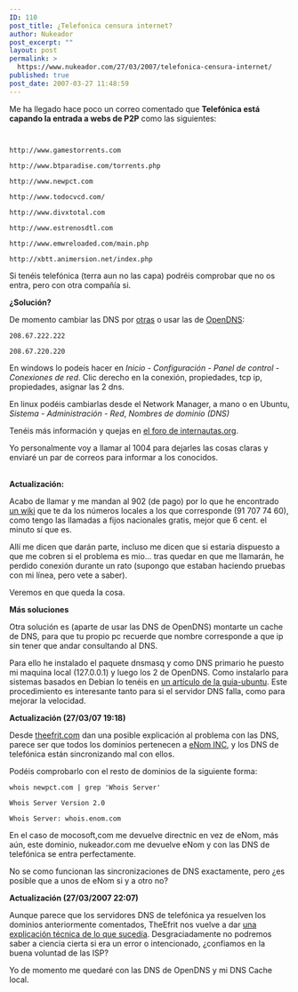 ```yaml
---
ID: 110
post_title: ¿Telefonica censura internet?
author: Nukeador
post_excerpt: ""
layout: post
permalink: >
  https://www.nukeador.com/27/03/2007/telefonica-censura-internet/
published: true
post_date: 2007-03-27 11:48:59
---
```

<p>Me ha llegado hace poco un correo comentado que <strong>Telefónica está capando la entrada a webs de P2P</strong> como las siguientes:</p>
<p><code><br />
http://www.gamestorrents.com<br />
http://www.btparadise.com/torrents.php<br />
http://www.newpct.com<br />
http://www.todocvcd.com/<br />
http://www.divxtotal.com<br />
http://www.estrenosdtl.com<br />
http://www.emwreloaded.com/main.php<br />
http://xbtt.animersion.net/index.php</code></p>
<p>Si tenéis telefónica (terra aun no las capa) podréis comprobar que no os entra, pero con otra compañía si.</p>
<p><strong>¿Solución?</strong></p>
<p>De momento cambiar las DNS por <a href="http://www.bandaancha.st/toolsdns.php">otras</a> o usar las de <a href="http://www.opendns.com/start/">OpenDNS</a>:</p>
<p><code>208.67.222.222<br />
208.67.220.220</code></p>
<p>En windows lo podeís hacer en <em>Inicio - Configuración - Panel de control - Conexiones de red</em>. Clic derecho en la conexión, propiedades, tcp ip, propiedades, asignar las 2 dns. </p>
<p>En linux podéis cambiarlas desde el Network Manager, a mano o en Ubuntu, <em>Sistema - Administración - Red</em>, <em>Nombres de dominio (DNS)</em></p>
<p>Tenéis más información y quejas en <a href="http://foros.internautas.org/viewtopic.php?t=7574">el foro de internautas.org</a>.</p>
<p>Yo personalmente voy a llamar al 1004 para dejarles las cosas claras y enviaré un par de correos para informar a los conocidos.</p>
<p><!--more--></p>
<p><strong><br />
Actualización: </strong></p>
<p>Acabo de llamar y me mandan al 902 (de pago) por lo que he encontrado <a href="http://wiki.nomasnumeros900.com/Acceso_a_Internet/ADSL/Televisi%C3%B3n#Telef.C3.B3nica">un wiki</a> que te da los números locales a los que corresponde (91 707 74 60), como tengo las llamadas a fijos nacionales gratis, mejor que 6 cent. el minuto sí que es. </p>
<p>Allí me dicen que darán parte, incluso me dicen que si estaría dispuesto a que me cobren si el problema es mio... tras quedar en que me llamarán, he perdido conexión durante un rato (supongo que estaban haciendo pruebas con mi línea, pero vete a saber).</p>
<p>Veremos en que queda la cosa.</p>
<div class="info"><strong>Más soluciones</strong>
<p>Otra solución es (aparte de usar las DNS de OpenDNS) montarte un cache de DNS, para que tu propio pc recuerde que nombre corresponde a que ip sin tener que andar consultando al DNS. </p>
<p>Para ello he instalado el paquete dnsmasq y como DNS primario he puesto mi maquina local (127.0.0.1) y luego los 2 de OpenDNS. Como instalarlo para sistemas basados en Debian lo tenéis en <a href="http://www.guia-ubuntu.org/index.php?title=Servidor_DNS-Cache">un artículo de la guia-ubuntu</a>. Este procedimiento es interesante tanto para si el servidor DNS falla, como para mejorar la velocidad.</p></div>
<p><strong>Actualización (27/03/07 19:18)</strong></p>
<p>Desde <a href="http://www.theefrit.com/blog/2007/03/27/cuando-se-caen-los-dns-telefonica-censura/">theefrit.com</a> dan una posible explicación al problema con las DNS, parece ser que todos los dominios pertenecen a <a href="http://www.enom.com/registrynews.asp">eNom INC</a>, y los DNS de telefónica están sincronizando mal con ellos.</p>
<p>Podéis comprobarlo con el resto de dominios de la siguiente forma:</p>
<p><code>whois newpct.com | grep 'Whois Server'<br />
Whois Server Version 2.0<br />
Whois Server: whois.enom.com</code></p>
<p>En el caso de mocosoft,com me devuelve directnic en vez de eNom, más aún, este dominio, nukeador.com me devuelve eNom y con las DNS de telefónica se entra perfectamente.</p>
<p>No se como funcionan las sincronizaciones de DNS exactamente, pero ¿es posible que a unos de eNom si y a otro no?</p>
<p><strong>Actualización (27/03/2007 22:07)</strong></p>
<p>Aunque parece que los servidores DNS de telefónica ya resuelven los dominios anteriormente comentados, TheEfrit nos vuelve a dar <a href="http://www.theefrit.com/blog/2007/03/27/cuando-se-caen-los-dns-telefonica-censura/#comment-1649">una explicación técnica de lo que sucedía</a>. Desgraciadamente no podremos saber a ciencia cierta si era un error o intencionado, ¿confiamos en la buena voluntad de las ISP?</p>
<p>Yo de momento me quedaré con las DNS de OpenDNS y mi DNS Cache local.</p>
